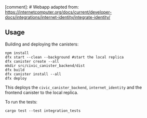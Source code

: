 [comment]: # Webapp adapted from: https://internetcomputer.org/docs/current/developer-docs/integrations/internet-identity/integrate-identity/

## Usage

Building and deploying the canisters:
```
npm install
dfx start --clean --background #start the local replica
dfx canister create --all
mkdir src/civic_canister_backend/dist
dfx build
dfx canister install --all
dfx deploy 
```

This deploys the ```civic_canister_backend```, ```internet_identity``` and the frontend canister to the local replica.

To run the tests:
```
cargo test --test integration_tests
```

